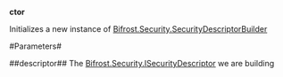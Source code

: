 **ctor**

Initializes a new instance of [Bifrost.Security.SecurityDescriptorBuilder](Bifrost.Security.SecurityDescriptorBuilder)

#Parameters#


##descriptor##
The [Bifrost.Security.ISecurityDescriptor](Bifrost.Security.ISecurityDescriptor) we are building
